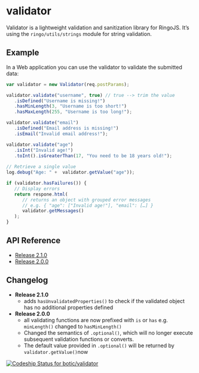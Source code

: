 validator
=========

Validator is a lightweight validation and sanitization library for RingoJS.
It’s using the `ringo/utils/strings` module for string validation.

## Example

In a Web application you can use the validator to validate the submitted data:

```javascript
var validator = new Validator(req.postParams);

validator.validate("username", true) // true --> trim the value
   .isDefined("Username is missing!")
   .hasMinLength(3, "Username is too short!")
   .hasMaxLength(255, "Username is too long!");

validator.validate("email")
   .isDefined("Email address is missing!")
   .isEmail("Invalid email address!");

validator.validate("age")
   .isInt("Invalid age!")
   .toInt().isGreaterThan(17, "You need to be 18 years old!");
   
// Retrieve a single value
log.debug("Age: " +  validator.getValue("age"));

if (validator.hasFailures()) {
   // Display errors
   return respone.html(
      // returns an object with grouped error messages
      // e.g. { "age": ["Invalid age!"], "email": […] }
      validator.getMessages()
   );
}
```

## API Reference

* [Release 2.1.0](https://github.com/botic/validator/wiki/API-Reference-Release-2.1.0)
* [Release 2.0.0](https://github.com/botic/validator/wiki/API-Reference-Release-2.0.0)

## Changelog

* **Release 2.1.0**
  * adds `hasUnvalidatedProperties()` to check if the validated object has no additional properties defined
* **Release 2.0.0**
  * all validating functions are now prefixed with `is` or `has` e.g. `minLength()` changed to `hasMinLength()` 
  * Changed the semantics of `.optional()`, which will no longer execute
    subsequent validation functions or converts.
  * The default value provided in `.optional()` will be returned by `validator.getValue()`now 

[ ![Codeship Status for botic/validator](https://codeship.com/projects/b77d7cf0-9c82-0131-4c86-5af6bd151f39/status?branch=master)](https://codeship.com/projects/17769)
